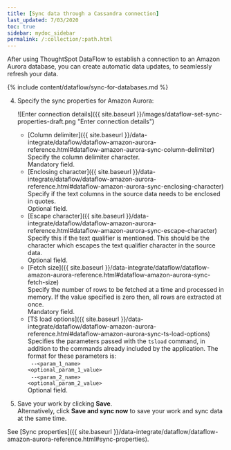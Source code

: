 ```yaml
---
title: [Sync data through a Cassandra connection]
last_updated: 7/03/2020
toc: true
sidebar: mydoc_sidebar
permalink: /:collection/:path.html
---
```

After using ThoughtSpot DataFlow to establish a connection to an Amazon Aurora database, you can create automatic data updates, to seamlessly refresh your data.

{% include content/dataflow/sync-for-databases.md %}

4. Specify the sync properties for Amazon Aurora:

   ![Enter connection details]({{ site.baseurl }}/images/dataflow-set-sync-properties-draft.png "Enter connection details")

   <!--![Enter connection details]({{ site.baseurl }}/images/dataflow-cassandra-create.png "Enter connection details")-->

   * [Column delimiter]({{ site.baseurl }}/data-integrate/dataflow/dataflow-amazon-aurora-reference.html#dataflow-amazon-aurora-sync-column-delimiter)<br/>Specify the column delimiter character.<br/>Mandatory field.
   * [Enclosing character]({{ site.baseurl }}/data-integrate/dataflow/dataflow-amazon-aurora-reference.html#dataflow-amazon-aurora-sync-enclosing-character)<br/>Specify if the text columns in the source data needs to be enclosed in quotes.<br/>Optional field.
   * [Escape character]({{ site.baseurl }}/data-integrate/dataflow/dataflow-amazon-aurora-reference.html#dataflow-amazon-aurora-sync-escape-character)<br/>Specify this if the text qualifier is mentioned. This should be the character which escapes the text qualifier character in the source data.<br/>Optional field.
   * [Fetch size]({{ site.baseurl }}/data-integrate/dataflow/dataflow-amazon-aurora-reference.html#dataflow-amazon-aurora-sync-fetch-size)<br/>Specify the number of rows to be fetched at a time and processed in memory. If the value specified is zero then, all rows are extracted at once.<br/>Mandatory field.
   * [TS load options]({{ site.baseurl }}/data-integrate/dataflow/dataflow-amazon-aurora-reference.html#dataflow-amazon-aurora-sync-ts-load-options)<br/>Specifies the parameters passed with the <code>tsload</code> command, in addition to the commands already included by the application. The format for these parameters is:<br/><code> --&lt;param_1_name&gt; &lt;optional_param_1_value&gt;</code><br/><code> --&lt;param_2_name&gt; &lt;optional_param_2_value&gt;</code><br/>Optional field.

5. Save your work by clicking **Save**.<br/>Alternatively, click **Save and sync now** to save your work and sync data at the same time.

See [Sync properties]({{ site.baseurl }}/data-integrate/dataflow/dataflow-amazon-aurora-reference.html#sync-properties).
